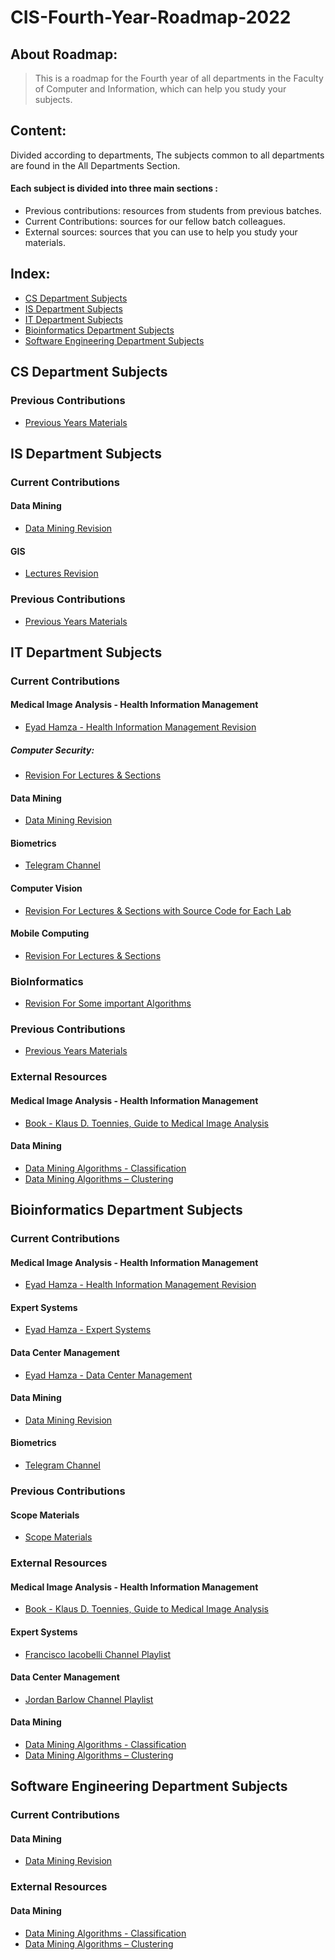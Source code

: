 # CIS-Fourth-Year-Roadmap-2022

## About Roadmap:
> This is a roadmap for the Fourth year of all departments in the Faculty of Computer and Information, which can help you study your subjects.

## Content:
Divided according to departments, The subjects common to all departments are found in the All Departments Section.

#### Each subject is divided into three main sections :
- Previous contributions: resources from students from previous batches.
- Current Contributions:  sources for our fellow batch colleagues.
- External sources: sources that you can use to help you study your materials.


## Index:
- [CS Department Subjects](#CS-Department-Subjects)
- [IS Department Subjects](#IS-Department-Subjects)
- [IT Department Subjects](#IT-Department-Subjects)
- [Bioinformatics Department Subjects](#Bioinformatics-Department-Subjects)
- [Software Engineering Department Subjects](#Software-Engineering-Department-Subjects)


## CS Department Subjects

### Previous Contributions
- [Previous Years Materials](https://drive.google.com/drive/folders/1yqHz9vh7VPw6rNhcJucnZ2QMvG-zeYYa?lfhs=2)

## IS Department Subjects

### Current Contributions
#### Data Mining
-  [Data Mining Revision](https://drive.google.com/drive/folders/1weWTs4BqO4g0jwQGjbLtNeerf2QksHhM)

#### GIS
-  [Lectures Revision](https://drive.google.com/drive/folders/1eXlXGQlm3pOA0Hkiq22KHttnetGHkkGW?usp=sharing)

### Previous Contributions
- [Previous Years Materials](https://drive.google.com/drive/folders/1KWBohlh-rC1tlGtliRaA9qtCHFt_8ohy?lfhs=2)

## IT Department Subjects
### Current Contributions

#### Medical Image Analysis - Health Information Management
-  [Eyad Hamza - Health Information Management Revision](https://www.youtube.com/playlist?list=PLIzoD6CTXb3-8wtWh-bRXYPZ9zIDCa_Qd)

##### Computer Security:
-  [Revision For Lectures & Sections](https://drive.google.com/drive/folders/12QkkRSi1BtU3FLqrA1q-IBWeLajDEqyK?usp=sharing)

#### Data Mining
-  [Data Mining Revision](https://drive.google.com/drive/folders/1weWTs4BqO4g0jwQGjbLtNeerf2QksHhM)

#### Biometrics
- [Telegram Channel](https://t.me/+lDC9JTCoWl45Mzhk)

#### Computer Vision
- [Revision For Lectures & Sections with Source Code for Each Lab](https://github.com/fadyehabamer/ComputerVision-SandBox)

#### Mobile Computing
- [Revision For Lectures & Sections](https://github.com/fadyehabamer/MobileComputing-Sandbox)

### BioInformatics
- [Revision For Some important Algorithms](https://github.com/fadyehabamer/BioInformatics-SandBox)


### Previous Contributions
-  [Previous Years Materials](https://drive.google.com/drive/folders/1sspJ6qSkQ9bZvL2D8RIm1a4Pw2Oi7Adc)

### External Resources

#### Medical Image Analysis - Health Information Management
-  [Book - Klaus D. Toennies, Guide to Medical Image Analysis](https://link.springer.com/book/10.1007/978-1-4471-7320-5)
#### Data Mining
-  [Data Mining Algorithms - Classification](https://www.youtube.com/playlist?list=PLyhJeMedQd9SK3sBYTAl-OMVB4DrVcCQt)
- [Data Mining Algorithms – Clustering](https://www.youtube.com/playlist?list=PLyhJeMedQd9StPc1Tt4iU-rWPVX5grztS)


## Bioinformatics Department Subjects

### Current Contributions
#### Medical Image Analysis - Health Information Management
-  [Eyad Hamza - Health Information Management Revision](https://www.youtube.com/playlist?list=PLIzoD6CTXb3-8wtWh-bRXYPZ9zIDCa_Qd)
#### Expert Systems
-  [Eyad Hamza - Expert Systems](https://www.youtube.com/playlist?list=PLIzoD6CTXb39M4xzRc8MmVyvkym37TF7k)
#### Data Center Management
-  [Eyad Hamza - Data Center Management](https://www.youtube.com/playlist?list=PLIzoD6CTXb38ARa6FQc8ivzwZeilcQnkj)
#### Data Mining
-  [Data Mining Revision](https://drive.google.com/drive/folders/1weWTs4BqO4g0jwQGjbLtNeerf2QksHhM)
#### Biometrics 
- [Telegram Channel](https://t.me/+lDC9JTCoWl45Mzhk)
### Previous Contributions
#### Scope Materials
-  [Scope Materials](https://drive.google.com/drive/folders/1pxVJmjnKlQVVTPiGWsU55BKSzfSOEQqs)
### External Resources 

#### Medical Image Analysis - Health Information Management
-  [Book - Klaus D. Toennies, Guide to Medical Image Analysis](https://link.springer.com/book/10.1007/978-1-4471-7320-5)

#### Expert Systems
-  [Francisco Iacobelli Channel Playlist](https://www.youtube.com/watch?v=UjQ1AzSvCp8&list=PLjTSKEJpqIeDrUYF7DKspT2r9H38vg5dC)

#### Data Center Management
-  [Jordan Barlow Channel Playlist](https://www.youtube.com/playlist?list=PLCLbf8d2YbrUMKdKR9QLsTvx4_hwrZeNS)

#### Data Mining
-  [Data Mining Algorithms - Classification](https://www.youtube.com/playlist?list=PLyhJeMedQd9SK3sBYTAl-OMVB4DrVcCQt)
- [Data Mining Algorithms – Clustering](https://www.youtube.com/playlist?list=PLyhJeMedQd9StPc1Tt4iU-rWPVX5grztS)

## Software Engineering Department Subjects

### Current Contributions
#### Data Mining
-  [Data Mining Revision](https://drive.google.com/drive/folders/1weWTs4BqO4g0jwQGjbLtNeerf2QksHhM)

### External Resources
#### Data Mining
-  [Data Mining Algorithms - Classification](https://www.youtube.com/playlist?list=PLyhJeMedQd9SK3sBYTAl-OMVB4DrVcCQt)
- [Data Mining Algorithms – Clustering](https://www.youtube.com/playlist?list=PLyhJeMedQd9StPc1Tt4iU-rWPVX5grztS)



